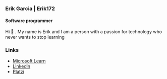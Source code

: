 ### Erik Garcia | Erik172

#### Software programmer

Hi :wave: . My name is Erik and I am a person with a passion for technology who never wants to stop learning

### Links
- [Microsoft Learn](https://docs.microsoft.com/en-us/users/erik172/)
- [Linkedin](https://www.linkedin.com/in/erik172/)
- [Platzi](https://platzi.com/@Erik172/)

<!--
**Erik172/Erik172** is a ✨ _special_ ✨ repository because its `README.md` (this file) appears on your GitHub profile.

Here are some ideas to get you started:

- 🔭 I’m currently working on ...
- 🌱 I’m currently learning ...
- 👯 I’m looking to collaborate on ...
- 🤔 I’m looking for help with ...
- 💬 Ask me about ...
- 📫 How to reach me: ...
- 😄 Pronouns: ...
- ⚡ Fun fact: ...
-->

